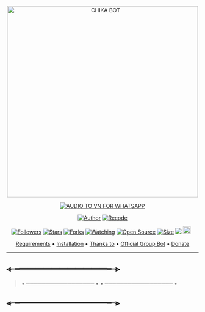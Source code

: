 <p align="center">
<img src="https://encrypted-tbn0.gstatic.com/images?q=tbn:ANd9GcStH_A0WKtnRtD_Bla6B71LjtP-GtYOkacYsg&usqp=CAU" alt="CHIKA BOT" width="500"/>


</p>
<p align="center">
<a href="#"><img title="AUDIO TO VN FOR WHATSAPP" src="https://img.shields.io/badge/AUDIO TO VN FOR WHATSAPP-green?colorA=%23ff0000&colorB=%23017e40&style=for-the-badge"></a>
</p>
<p align="center">
<a href="https://github.com/rashidsiregar28/chikabot"><img title="Author" src="https://img.shields.io/badge/Author-rashidsiregar28-red.svg?style=for-the-badge&logo=github"></a>
<a href="https://github.com/zeeoneofc/Alphabot-Md"><img title="Recode" src="https://img.shields.io/badge/Recode-ZeeoneOfc-red.svg?style=for-the-badge&logo=github"></a>
</p>
<p align="center">
<a href="https://github.com/zeeoneofc/followers"><img title="Followers" src="https://img.shields.io/github/followers/zeeoneofc?color=red&style=flat-square"></a>
<a href="https://github.com/zeeoneofc/Alphabot-Md/stargazers/"><img title="Stars" src="https://img.shields.io/github/stars/zeeoneofc/Alphabot-Md?color=blue&style=flat-square"></a>
<a href="https://github.com/zeeoneofc/Alphabot-Md/network/members"><img title="Forks" src="https://img.shields.io/github/forks/zeeoneofc/Alphabot-Md?color=red&style=flat-square"></a>
<a href="https://github.com/zeeoneofc/Alphabot-Md/watchers"><img title="Watching" src="https://img.shields.io/github/watchers/zeeoneofc/Alphabot-Md?label=Watchers&color=blue&style=flat-square"></a>
<a href="https://github.com/zeeoneofc/Alphabot-Md"><img title="Open Source" src="https://badges.frapsoft.com/os/v2/open-source.svg?v=103"></a>
<a href="https://github.com/zeeoneofc/Alphabot-Md/"><img title="Size" src="https://img.shields.io/github/repo-size/zeeoneofc/Alphabot-Md?style=flat-square&color=green"></a>
<a href="https://hits.seeyoufarm.com"><img src="https://hits.seeyoufarm.com/api/count/incr/badge.svg?url=https%3A%2F%2Fgithub.com%2Fzeeoneofc%2FAlphabot-Md&count_bg=%2379C83D&title_bg=%23555555&icon=probot.svg&icon_color=%2300FF6D&title=hits&edge_flat=false"/></a>
<a href="https://github.com/zeeoneofc/Alphabot-Md/graphs/commit-activity"><img height="20" src="https://img.shields.io/badge/Maintained%3F-yes-green.svg"></a>&nbsp;&nbsp;
</p>

<p align="center">
  <a href="https://github.com/zeeoneofc/Alphabot-Md#requirements">Requirements</a> •
  <a href="https://github.com/zeeoneofc/Alphabot-Md#instalasi">Installation</a> •
  <a href="https://github.com/zeeoneofc/Alphabot-Md#thanks-to">Thanks to</a> •
  <a href="https://github.com/zeeoneofc/Alphabot-Md#Official-Group"> Official Group Bot</a> •
  <a href="https://github.com/zeeoneofc/Alphabot-Md#donate">Donate</a>
</p>
</div>


---

## ⩹╼━━━━━━━━━━━╾⩺
> • ────────────────── •
> • ────────────────── •

## ⩹╼━━━━━━━━━━━╾⩺

